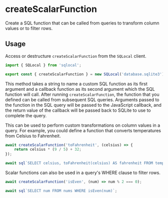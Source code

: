 # createScalarFunction

Create a SQL function that can be called from queries to transform column values or to filter rows.

## Usage

Access or destructure `createScalarFunction` from the `SQLocal` client.

```javascript
import { SQLocal } from 'sqlocal';

export const { createScalarFunction } = new SQLocal('database.sqlite3');
```

<!-- @include: ../_partials/initialization-note.md -->

This method takes a string to name a custom SQL function as its first argument and a callback function as its second argument which the SQL function will call. After running `createScalarFunction`, the function that you defined can be called from subsequent SQL queries. Arguments passed to the function in the SQL query will be passed to the JavaScript callback, and the return value of the callback will be passed back to SQLite to use to complete the query.

This can be used to perform custom transformations on column values in a query. For example, you could define a function that converts temperatures from Celsius to Fahrenheit.

```javascript
await createScalarFunction('toFahrenheit', (celsius) => {
	return celsius * (9 / 5) + 32;
});

await sql`SELECT celsius, toFahrenheit(celsius) AS fahrenheit FROM temperatures`;
```

Scalar functions can also be used in a query's WHERE clause to filter rows.

```javascript
await createScalarFunction('isEven', (num) => num % 2 === 0);

await sql`SELECT num FROM nums WHERE isEven(num)`;
```

<!-- @include: ../_partials/functions-note.md -->
